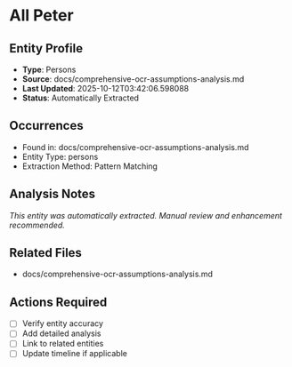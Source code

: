 # All Peter

## Entity Profile
- **Type**: Persons
- **Source**: docs/comprehensive-ocr-assumptions-analysis.md
- **Last Updated**: 2025-10-12T03:42:06.598088
- **Status**: Automatically Extracted

## Occurrences
- Found in: docs/comprehensive-ocr-assumptions-analysis.md
- Entity Type: persons
- Extraction Method: Pattern Matching

## Analysis Notes
*This entity was automatically extracted. Manual review and enhancement recommended.*

## Related Files
- docs/comprehensive-ocr-assumptions-analysis.md

## Actions Required
- [ ] Verify entity accuracy
- [ ] Add detailed analysis
- [ ] Link to related entities
- [ ] Update timeline if applicable
